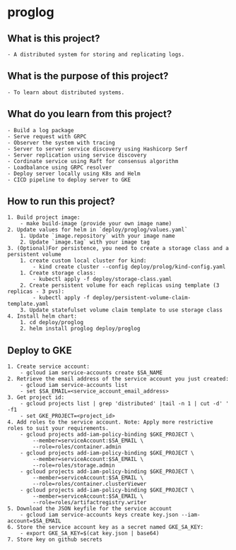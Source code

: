 # proglog

## What is this project?

    - A distributed system for storing and replicating logs.

## What is the purpose of this project?

    - To learn about distributed systems.

## What do you learn from this project?

    - Build a log package
    - Serve request with GRPC
    - Observer the system with tracing
    - Server to server service discovery using Hashicorp Serf
    - Server replication using service discovery
    - Cordinate service using Raft for consensus algorithm
    - Loadbalance using GRPC resolver
    - Deploy server locally using K8s and Helm
    - CICD pipeline to deploy server to GKE

## How to run this project?

    1. Build project image:
        - make build-image (provide your own image name)
    2. Update values for helm in `deploy/proglog/values.yaml`
        1. Update `image.repository` with your image name
        2. Update `image.tag` with your image tag
    3. (Optional)For persistence, you need to create a storage class and a persistent volume
        1. create custom local cluster for kind:
            - kind create cluster --config deploy/prolog/kind-config.yaml
        1. Create storage class:
            - kubectl apply -f deploy/storage-class.yaml
        2. Create persistent volume for each replicas using template (3 replicas - 3 pvs):
            - kubectl apply -f deploy/persistent-volume-claim-template.yaml
        3. Update statefulset volume claim template to use storage class
    4. Install helm chart:
        1. cd deploy/proglog
        2. helm install proglog deploy/proglog

## Deploy to GKE

    1. Create service account:
        - gcloud iam service-accounts create $SA_NAME
    2. Retrieve the email address of the service account you just created:
        - gcloud iam service-accounts list
        - set $SA_EMAIL=<service_account_email_address>
    3. Get project id:
        - gcloud projects list | grep 'distributed' |tail -n 1 | cut -d' ' -f1
        - set GKE_PROJECT=<project_id>
    4. Add roles to the service account. Note: Apply more restrictive roles to suit your requirements.
        - gcloud projects add-iam-policy-binding $GKE_PROJECT \
            --member=serviceAccount:$SA_EMAIL \
            --role=roles/container.admin
        - gcloud projects add-iam-policy-binding $GKE_PROJECT \
            --member=serviceAccount:$SA_EMAIL \
            --role=roles/storage.admin
        - gcloud projects add-iam-policy-binding $GKE_PROJECT \
            --member=serviceAccount:$SA_EMAIL \
            --role=roles/container.clusterViewer
        - gcloud projects add-iam-policy-binding $GKE_PROJECT \
            --member=serviceAccount:$SA_EMAIL \
            --role=roles/artifactregistry.writer
    5. Download the JSON keyfile for the service account
        - gcloud iam service-accounts keys create key.json --iam-account=$SA_EMAIL
    6. Store the service account key as a secret named GKE_SA_KEY:
        - export GKE_SA_KEY=$(cat key.json | base64)
    7. Store key on github secrets
